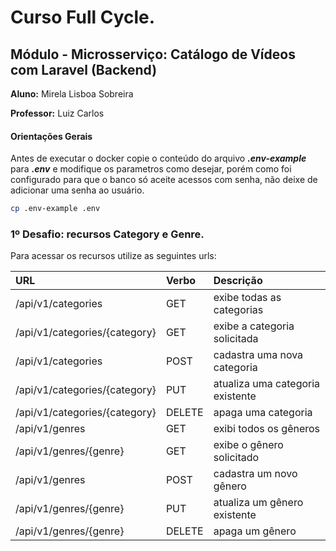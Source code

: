 # Curso Full Cycle.

## Módulo - Microsserviço: Catálogo de Vídeos com Laravel (Backend)

**Aluno:** Mirela Lisboa Sobreira

**Professor:** Luiz Carlos

#### Orientações Gerais

Antes de executar o docker copie o conteúdo do arquivo **_.env-example_** para **_.env_** e modifique os parametros como desejar, porém como foi configurado para que o banco só aceite acessos com senha, não deixe de adicionar uma senha ao usuário.
```bash
cp .env-example .env
```

### 1º Desafio: recursos Category e Genre.

Para acessar os recursos utilize as seguintes urls:


| URL                             | Verbo         | Descrição                         |
|:--------------------------------|:--------------|:----------------------------------|
| /api/v1/categories              | GET           | exibe todas as categorias         |
| /api/v1/categories/{category}   | GET           | exibe a categoria solicitada      |
| /api/v1/categories              | POST          | cadastra uma nova categoria       |
| /api/v1/categories/{category}   | PUT           | atualiza uma categoria existente  |
| /api/v1/categories/{category}   | DELETE        | apaga uma categoria               |
| /api/v1/genres                  | GET           | exibi todos os gêneros            |
| /api/v1/genres/{genre}          | GET           | exibe o gênero solicitado         |
| /api/v1/genres                  | POST          | cadastra um novo gênero           |
| /api/v1/genres/{genre}          | PUT           | atualiza um gênero existente      |
| /api/v1/genres/{genre}          | DELETE        | apaga um gênero                   |

